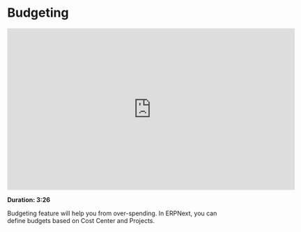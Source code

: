 <!-- add-breadcrumbs -->
# Budgeting

<iframe width="660" height="371" src="https://www.youtube.com/embed/wWHkB0jlXNk" frameborder="0" allowfullscreen></iframe>

**Duration: 3:26**

Budgeting feature will help you from over-spending. In ERPNext, you can define budgets based on Cost Center and Projects.
